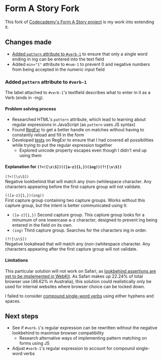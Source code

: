# Form A Story Fork
This fork of [Codecademy's Form A Story project](https://www.codecademy.com/courses/learn-html/projects/form-a-story) is my work into extending it.

## Changes made
- [Added `pattern` attribute to `#verb-1`](#added-pattern-attribute-to-verb-1) to ensure that only a single word ending in ing can be entered into the text field
- Added `min="1"` attribute to `#num-1` to prevent 0 and negative numbers from being accepted in the numeric input field

### Added `pattern` attribute to `#verb-1`
The label attached to `#verb-1`'s textfield describes what to enter in it as a <span>Verb (ends in -ing)</span>.

#### Problem solving process
- Researched HTML's `pattern` attribute, which lead to learning about regular expressions in JavaScript (as `pattern` uses JS syntax)
- Found [RegExr](https://regexr.com/) to get a better handle on matches without having to constantly reload and fill in the form
- Developed [tests](https://regexr.com/6vpco) on RegExr to ensure that I had covered all possibilities while trying to put the regular expression together
	- Explored unicode property escapes even though I didn't end up using them

#### Explanation for `(?<![\s\S])(([a-z]{1,})(ing))(?![\s\S])`
`(?<![\s\S])`  
Negative lookbehind that will match any (non-)whitespace character. Any characters appearing before the first capture group will not validate.  

`(([a-z]{1,})(ing))`  
First capture group containing two capture groups. Works without this capture group, but the intent is better communicated using it:
- `([a-z]{1,})`  Second capture group. This capture group looks for a minumum of one lowercase a-z character, designed to prevent ing being entered in the field on its own.
- `(ing)`  Third capture group. Searches for the characters ing in order.  

`(?![\s\S])`  
Negative lookahead that will match any (non-)whitespace character. Any characters appearing after the first capture group will not validate.

#### Limitations
This particular solution will not work on Safari, as [lookbehind assertions are yet to be implemented in WebKit](https://bugs.webkit.org/show_bug.cgi?id=174931). As Safari makes up 22.24% of total browser use (46.62% in Australia), this solution could realistically only be used for internal websites where browser choice can be locked down.

I failed to consider [compound single-word verbs](https://www.thesaurus.com/e/grammar/compound-verbs/#four-types) using either hyphens and spaces.

## Next steps
- See if `#verb-1`'s regular expression can be rewritten without the negative lookbehind to maximise browser compatibility
	- Research alternative ways of implementing pattern matching on forms using JS
- Adjust `#verb-1`'s regular expression to account for compound single-word verbs
